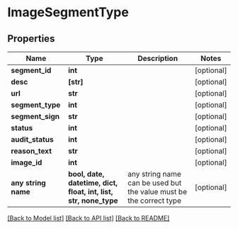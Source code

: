 # ImageSegmentType


## Properties
Name | Type | Description | Notes
------------ | ------------- | ------------- | -------------
**segment_id** | **int** |  | [optional] 
**desc** | **[str]** |  | [optional] 
**url** | **str** |  | [optional] 
**segment_type** | **int** |  | [optional] 
**segment_sign** | **str** |  | [optional] 
**status** | **int** |  | [optional] 
**audit_status** | **int** |  | [optional] 
**reason_text** | **str** |  | [optional] 
**image_id** | **int** |  | [optional] 
**any string name** | **bool, date, datetime, dict, float, int, list, str, none_type** | any string name can be used but the value must be the correct type | [optional]

[[Back to Model list]](../README.md#documentation-for-models) [[Back to API list]](../README.md#documentation-for-api-endpoints) [[Back to README]](../README.md)


